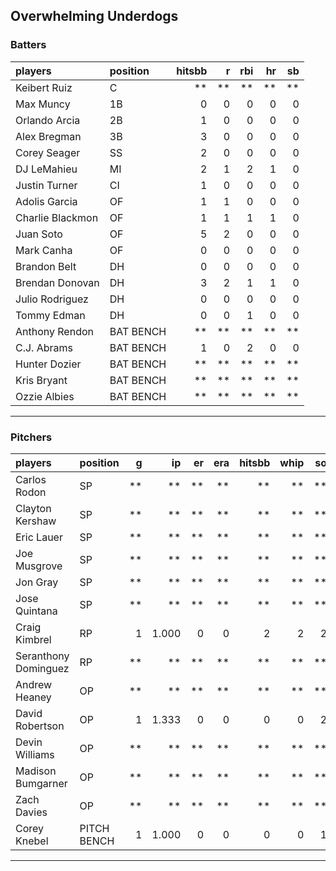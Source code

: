## Overwhelming Underdogs

### Batters

 
|players          |position  | hitsbb|  r| rbi| hr| sb| 
|:----------------|:---------|------:|--:|---:|--:|--:| 
|Keibert Ruiz     |C         |     **| **|  **| **| **| 
|Max Muncy        |1B        |      0|  0|   0|  0|  0| 
|Orlando Arcia    |2B        |      1|  0|   0|  0|  0| 
|Alex Bregman     |3B        |      3|  0|   0|  0|  0| 
|Corey Seager     |SS        |      2|  0|   0|  0|  0| 
|DJ LeMahieu      |MI        |      2|  1|   2|  1|  0| 
|Justin Turner    |CI        |      1|  0|   0|  0|  0| 
|Adolis Garcia    |OF        |      1|  1|   0|  0|  0| 
|Charlie Blackmon |OF        |      1|  1|   1|  1|  0| 
|Juan Soto        |OF        |      5|  2|   0|  0|  0| 
|Mark Canha       |OF        |      0|  0|   0|  0|  0| 
|Brandon Belt     |DH        |      0|  0|   0|  0|  0| 
|Brendan Donovan  |DH        |      3|  2|   1|  1|  0| 
|Julio Rodriguez  |DH        |      0|  0|   0|  0|  0| 
|Tommy Edman      |DH        |      0|  0|   1|  0|  0| 
|Anthony Rendon   |BAT BENCH |     **| **|  **| **| **| 
|C.J. Abrams      |BAT BENCH |      1|  0|   2|  0|  0| 
|Hunter Dozier    |BAT BENCH |     **| **|  **| **| **| 
|Kris Bryant      |BAT BENCH |     **| **|  **| **| **| 
|Ozzie Albies     |BAT BENCH |     **| **|  **| **| **| 

* * *

### Pitchers

 
|players              |position    |  g|    ip| er| era| hitsbb| whip| so|  w| sv| 
|:--------------------|:-----------|--:|-----:|--:|---:|------:|----:|--:|--:|--:| 
|Carlos Rodon         |SP          | **|    **| **|  **|     **|   **| **| **| **| 
|Clayton Kershaw      |SP          | **|    **| **|  **|     **|   **| **| **| **| 
|Eric Lauer           |SP          | **|    **| **|  **|     **|   **| **| **| **| 
|Joe Musgrove         |SP          | **|    **| **|  **|     **|   **| **| **| **| 
|Jon Gray             |SP          | **|    **| **|  **|     **|   **| **| **| **| 
|Jose Quintana        |SP          | **|    **| **|  **|     **|   **| **| **| **| 
|Craig Kimbrel        |RP          |  1| 1.000|  0|   0|      2|    2|  2|  1|  0| 
|Seranthony Dominguez |RP          | **|    **| **|  **|     **|   **| **| **| **| 
|Andrew Heaney        |OP          | **|    **| **|  **|     **|   **| **| **| **| 
|David Robertson      |OP          |  1| 1.333|  0|   0|      0|    0|  2|  1|  0| 
|Devin Williams       |OP          | **|    **| **|  **|     **|   **| **| **| **| 
|Madison Bumgarner    |OP          | **|    **| **|  **|     **|   **| **| **| **| 
|Zach Davies          |OP          | **|    **| **|  **|     **|   **| **| **| **| 
|Corey Knebel         |PITCH BENCH |  1| 1.000|  0|   0|      0|    0|  1|  0|  0| 


* * *


